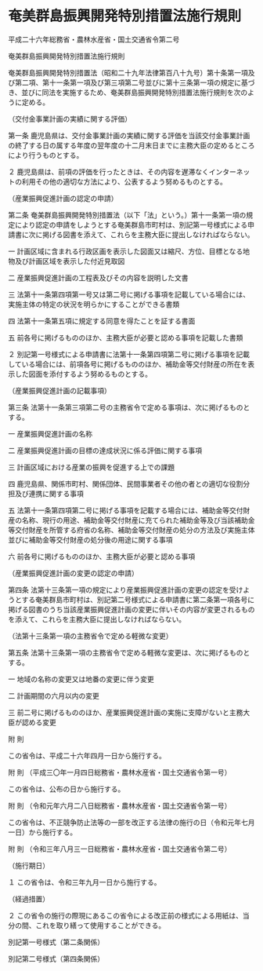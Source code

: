 # 奄美群島振興開発特別措置法施行規則

平成二十六年総務省・農林水産省・国土交通省令第二号

奄美群島振興開発特別措置法施行規則

奄美群島振興開発特別措置法（昭和二十九年法律第百八十九号）第十条第一項及び第二項、第十一条第一項及び第三項第二号並びに第十三条第一項の規定に基づき、並びに同法を実施するため、奄美群島振興開発特別措置法施行規則を次のように定める。

（交付金事業計画の実績に関する評価）

第一条 鹿児島県は、交付金事業計画の実績に関する評価を当該交付金事業計画の終了する日の属する年度の翌年度の十二月末日までに主務大臣の定めるところにより行うものとする。

２ 鹿児島県は、前項の評価を行ったときは、その内容を遅滞なくインターネットの利用その他の適切な方法により、公表するよう努めるものとする。

（産業振興促進計画の認定の申請）

第二条 奄美群島振興開発特別措置法（以下「法」という。）第十一条第一項の規定により認定の申請をしようとする奄美群島市町村は、別記第一号様式による申請書に次に掲げる図書を添えて、これらを主務大臣に提出しなければならない。

一 計画区域に含まれる行政区画を表示した図面又は縮尺、方位、目標となる地物及び計画区域を表示した付近見取図

二 産業振興促進計画の工程表及びその内容を説明した文書

三 法第十一条第四項第一号又は第二号に掲げる事項を記載している場合には、実施主体の特定の状況を明らかにすることができる書類

四 法第十一条第五項に規定する同意を得たことを証する書面

五 前各号に掲げるもののほか、主務大臣が必要と認める事項を記載した書類

２ 別記第一号様式による申請書に法第十一条第四項第二号に掲げる事項を記載している場合には、前項各号に掲げるもののほか、補助金等交付財産の所在を表示した図面を添付するよう努めるものとする。

（産業振興促進計画の記載事項）

第三条 法第十一条第三項第二号の主務省令で定める事項は、次に掲げるものとする。

一 産業振興促進計画の名称

二 産業振興促進計画の目標の達成状況に係る評価に関する事項

三 計画区域における産業の振興を促進する上での課題

四 鹿児島県、関係市町村、関係団体、民間事業者その他の者との適切な役割分担及び連携に関する事項

五 法第十一条第四項第二号に掲げる事項を記載する場合には、補助金等交付財産の名称、現行の用途、補助金等交付財産に充てられた補助金等及び当該補助金等交付財産を所管する府省の名称、補助金等交付財産の処分の方法及び実施主体並びに補助金等交付財産の処分後の用途に関する事項

六 前各号に掲げるもののほか、主務大臣が必要と認める事項

（産業振興促進計画の変更の認定の申請）

第四条 法第十三条第一項の規定により産業振興促進計画の変更の認定を受けようとする奄美群島市町村は、別記第二号様式による申請書に第二条第一項各号に掲げる図書のうち当該産業振興促進計画の変更に伴いその内容が変更されるものを添えて、これらを主務大臣に提出しなければならない。

（法第十三条第一項の主務省令で定める軽微な変更）

第五条 法第十三条第一項の主務省令で定める軽微な変更は、次に掲げるものとする。

一 地域の名称の変更又は地番の変更に伴う変更

二 計画期間の六月以内の変更

三 前二号に掲げるもののほか、産業振興促進計画の実施に支障がないと主務大臣が認める変更

附 則

この省令は、平成二十六年四月一日から施行する。

附 則 （平成三〇年一月四日総務省・農林水産省・国土交通省令第一号）

この省令は、公布の日から施行する。

附 則 （令和元年六月二八日総務省・農林水産省・国土交通省令第一号）

この省令は、不正競争防止法等の一部を改正する法律の施行の日（令和元年七月一日）から施行する。

附 則 （令和三年八月三一日総務省・農林水産省・国土交通省令第二号）

（施行期日）

１ この省令は、令和三年九月一日から施行する。

（経過措置）

２ この省令の施行の際現にあるこの省令による改正前の様式による用紙は、当分の間、これを取り繕って使用することができる。

別記第一号様式（第二条関係）

[](/./pict/H26F11003032002_1908261408_001.pdf)

別記第二号様式（第四条関係）

[](/./pict/H26F11003032002_1908261408_002.pdf)
